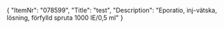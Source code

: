 {
  "ItemNr": "078599",
  "Title": "test",
  "Description": "Eporatio, inj-vätska, lösning, förfylld spruta 1000 IE/0,5 ml"
}